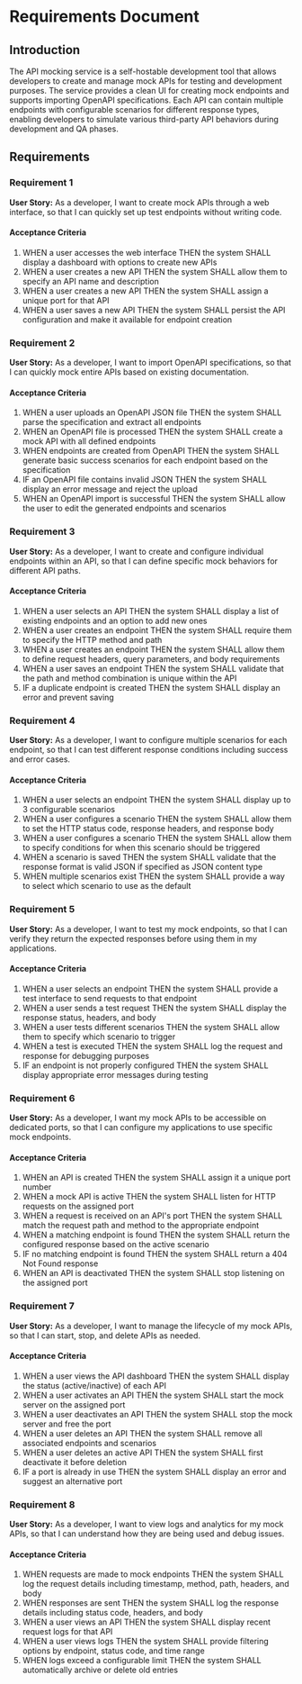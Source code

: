 # Requirements Document

## Introduction

The API mocking service is a self-hostable development tool that allows developers to create and manage mock APIs for testing and development purposes. The service provides a clean UI for creating mock endpoints and supports importing OpenAPI specifications. Each API can contain multiple endpoints with configurable scenarios for different response types, enabling developers to simulate various third-party API behaviors during development and QA phases.

## Requirements

### Requirement 1

**User Story:** As a developer, I want to create mock APIs through a web interface, so that I can quickly set up test endpoints without writing code.

#### Acceptance Criteria

1. WHEN a user accesses the web interface THEN the system SHALL display a dashboard with options to create new APIs
2. WHEN a user creates a new API THEN the system SHALL allow them to specify an API name and description
3. WHEN a user creates a new API THEN the system SHALL assign a unique port for that API
4. WHEN a user saves a new API THEN the system SHALL persist the API configuration and make it available for endpoint creation

### Requirement 2

**User Story:** As a developer, I want to import OpenAPI specifications, so that I can quickly mock entire APIs based on existing documentation.

#### Acceptance Criteria

1. WHEN a user uploads an OpenAPI JSON file THEN the system SHALL parse the specification and extract all endpoints
2. WHEN an OpenAPI file is processed THEN the system SHALL create a mock API with all defined endpoints
3. WHEN endpoints are created from OpenAPI THEN the system SHALL generate basic success scenarios for each endpoint based on the specification
4. IF an OpenAPI file contains invalid JSON THEN the system SHALL display an error message and reject the upload
5. WHEN an OpenAPI import is successful THEN the system SHALL allow the user to edit the generated endpoints and scenarios

### Requirement 3

**User Story:** As a developer, I want to create and configure individual endpoints within an API, so that I can define specific mock behaviors for different API paths.

#### Acceptance Criteria

1. WHEN a user selects an API THEN the system SHALL display a list of existing endpoints and an option to add new ones
2. WHEN a user creates an endpoint THEN the system SHALL require them to specify the HTTP method and path
3. WHEN a user creates an endpoint THEN the system SHALL allow them to define request headers, query parameters, and body requirements
4. WHEN a user saves an endpoint THEN the system SHALL validate that the path and method combination is unique within the API
5. IF a duplicate endpoint is created THEN the system SHALL display an error and prevent saving

### Requirement 4

**User Story:** As a developer, I want to configure multiple scenarios for each endpoint, so that I can test different response conditions including success and error cases.

#### Acceptance Criteria

1. WHEN a user selects an endpoint THEN the system SHALL display up to 3 configurable scenarios
2. WHEN a user configures a scenario THEN the system SHALL allow them to set the HTTP status code, response headers, and response body
3. WHEN a user configures a scenario THEN the system SHALL allow them to specify conditions for when this scenario should be triggered
4. WHEN a scenario is saved THEN the system SHALL validate that the response format is valid JSON if specified as JSON content type
5. WHEN multiple scenarios exist THEN the system SHALL provide a way to select which scenario to use as the default

### Requirement 5

**User Story:** As a developer, I want to test my mock endpoints, so that I can verify they return the expected responses before using them in my applications.

#### Acceptance Criteria

1. WHEN a user selects an endpoint THEN the system SHALL provide a test interface to send requests to that endpoint
2. WHEN a user sends a test request THEN the system SHALL display the response status, headers, and body
3. WHEN a user tests different scenarios THEN the system SHALL allow them to specify which scenario to trigger
4. WHEN a test is executed THEN the system SHALL log the request and response for debugging purposes
5. IF an endpoint is not properly configured THEN the system SHALL display appropriate error messages during testing

### Requirement 6

**User Story:** As a developer, I want my mock APIs to be accessible on dedicated ports, so that I can configure my applications to use specific mock endpoints.

#### Acceptance Criteria

1. WHEN an API is created THEN the system SHALL assign it a unique port number
2. WHEN a mock API is active THEN the system SHALL listen for HTTP requests on the assigned port
3. WHEN a request is received on an API's port THEN the system SHALL match the request path and method to the appropriate endpoint
4. WHEN a matching endpoint is found THEN the system SHALL return the configured response based on the active scenario
5. IF no matching endpoint is found THEN the system SHALL return a 404 Not Found response
6. WHEN an API is deactivated THEN the system SHALL stop listening on the assigned port

### Requirement 7

**User Story:** As a developer, I want to manage the lifecycle of my mock APIs, so that I can start, stop, and delete APIs as needed.

#### Acceptance Criteria

1. WHEN a user views the API dashboard THEN the system SHALL display the status (active/inactive) of each API
2. WHEN a user activates an API THEN the system SHALL start the mock server on the assigned port
3. WHEN a user deactivates an API THEN the system SHALL stop the mock server and free the port
4. WHEN a user deletes an API THEN the system SHALL remove all associated endpoints and scenarios
5. WHEN a user deletes an active API THEN the system SHALL first deactivate it before deletion
6. IF a port is already in use THEN the system SHALL display an error and suggest an alternative port

### Requirement 8

**User Story:** As a developer, I want to view logs and analytics for my mock APIs, so that I can understand how they are being used and debug issues.

#### Acceptance Criteria

1. WHEN requests are made to mock endpoints THEN the system SHALL log the request details including timestamp, method, path, headers, and body
2. WHEN responses are sent THEN the system SHALL log the response details including status code, headers, and body
3. WHEN a user views an API THEN the system SHALL display recent request logs for that API
4. WHEN a user views logs THEN the system SHALL provide filtering options by endpoint, status code, and time range
5. WHEN logs exceed a configurable limit THEN the system SHALL automatically archive or delete old entries